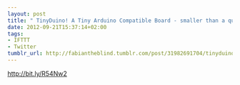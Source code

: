 ```yaml
---
layout: post
title: " TinyDuino! A Tiny Arduino Compatible Board - smaller than a quarter & the TinyLily"
date: 2012-09-21T15:37:14+02:00
tags:
- IFTTT
- Twitter
tumblr_url: http://fabiantheblind.tumblr.com/post/31982691704/tinyduino-a-tiny-arduino-compatible-board-smaller
---
```

http://bit.ly/R54Nw2
